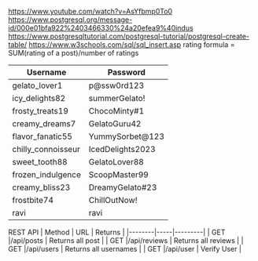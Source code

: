 https://www.youtube.com/watch?v=AsYfbmp0To0
https://www.postgresql.org/message-id/000e01bfa922%2403466330%24a20efea9%40indus
https://www.postgresqltutorial.com/postgresql-tutorial/postgresql-create-table/
https://www.w3schools.com/sql/sql_insert.asp
rating formula = SUM(rating of a post)/number of ratings

| Username           | Password         |
| ------------------ | ---------------- |
| gelato_lover1      | p@ssw0rd123      |
| icy_delights82     | summerGelato!    |
| frosty_treats19    | ChocoMinty#1     |
| creamy_dreams7     | GelatoGuru42     |
| flavor_fanatic55   | YummySorbet@123  |
| chilly_connoisseur | IcedDelights2023 |
| sweet_tooth88      | GelatoLover88    |
| frozen_indulgence  | ScoopMaster99    |
| creamy_bliss23     | DreamyGelato#23  |
| frostbite74        | ChillOutNow!     |
| ravi               | ravi             |

REST API
| Method | URL | Returns |
|--------|-----|---------|
| GET |/api/posts | Returns all post |
| GET |/api/reviews | Returns all reviews |
| GET |/api/users | Returns all usernames |
| GET |/api/user | Verify User |
